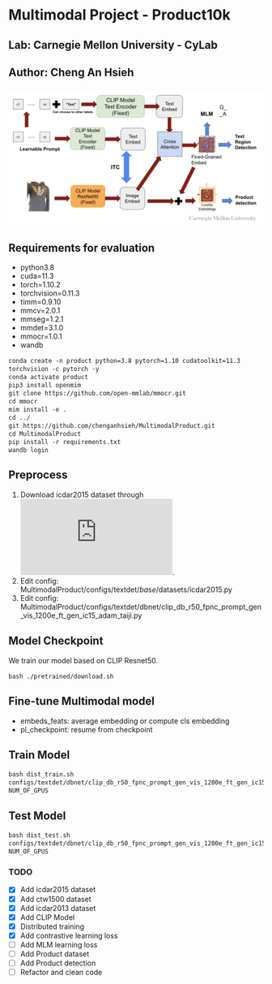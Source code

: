 # Multimodal Project - Product10k
## Lab: Carnegie Mellon University - CyLab
## Author: Cheng An Hsieh
## ![Method Architecture](image.png)

## Requirements for evaluation
* python3.8
* cuda=11.3
* torch=1.10.2
* torchvision=0.11.3
* timm=0.9.10
* mmcv=2.0.1
* mmseg=1.2.1
* mmdet=3.1.0
* mmocr=1.0.1
* wandb

```bash=
conda create -n product python=3.8 pytorch=1.10 cudatoolkit=11.3 torchvision -c pytorch -y
conda activate product
pip3 install openmim
git clone https://github.com/open-mmlab/mmocr.git
cd mmocr
mim install -e .
cd ../
git https://github.com/chenganhsieh/MultimodalProduct.git
cd MultimodalProduct
pip install -r requirements.txt
wandb login
```

## Preprocess
1. Download icdar2015 dataset through ![MMOCR guide](https://mmocr.readthedocs.io/en/latest/user_guides/dataset_prepare.html).
2. Edit config: MultimodalProduct/configs/textdet/_base_/datasets/icdar2015.py
3. Edit config: MultimodalProduct/configs/textdet/dbnet/clip_db_r50_fpnc_prompt_gen_vis_1200e_ft_gen_ic15_adam_taiji.py

## Model Checkpoint
We train our model based on CLIP Resnet50. 
```bash=
bash ./pretrained/download.sh
```
## Fine-tune Multimodal model
* embeds_feats: average embedding or compute cls embedding
* pl_checkpoint: resume from checkpoint

## Train Model
```bash=
bash dist_train.sh configs/textdet/dbnet/clip_db_r50_fpnc_prompt_gen_vis_1200e_ft_gen_ic15_adam_taiji.py NUM_OF_GPUS
```

## Test Model
```bash=
bash dist_test.sh configs/textdet/dbnet/clip_db_r50_fpnc_prompt_gen_vis_1200e_ft_gen_ic15_adam_taiji.py NUM_OF_GPUS
```

### TODO
- [x] Add icdar2015 dataset
- [x] Add ctw1500 dataset
- [x] Add icdar2013 dataset
- [x] Add CLIP Model
- [x] Distributed training
- [x] Add contrastive learning loss
- [ ] Add MLM learning loss
- [ ] Add Product dataset
- [ ] Add Product detection
- [ ] Refactor and clean code
